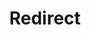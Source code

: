 ﻿---
layout: src/layouts/Redirect.astro
title: Redirect
redirect: https://yamldoc.liuyan.wang/docs/releases/manually-fail-a-task
pubDate:  2023-01-01
navSearch: false
navSitemap: false
navMenu: false
---
